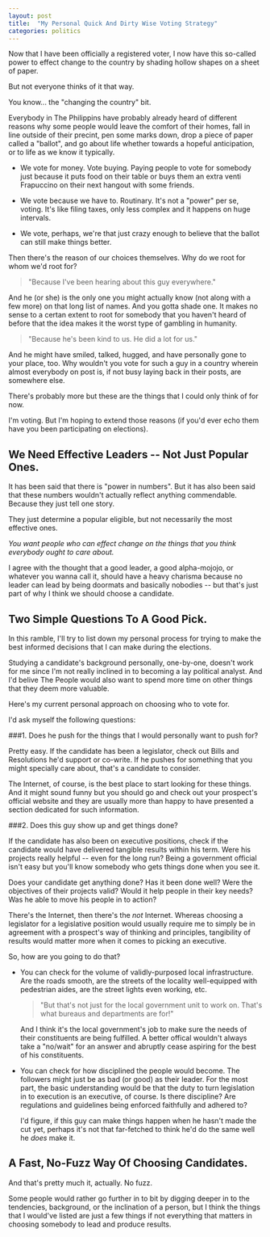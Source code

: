 ```yaml
---
layout: post
title:  "My Personal Quick And Dirty Wise Voting Strategy"
categories: politics
---
```


Now that I have been officially a registered voter, I now have this so-called power to effect change to the country by shading hollow shapes on a sheet of paper.

But not everyone thinks of it that way.

You know... the "changing the country" bit.

Everybody in The Philippins have probably already heard of different reasons why some people would leave the comfort of their homes, fall in line outside of their precint, pen some marks down, drop a piece of paper called a "ballot", and go about life whether towards a hopeful anticipation, or to life as we know it typically.

  * We vote for money. Vote buying. Paying people to vote for somebody just because it puts food on their table or buys them an extra venti Frapuccino on their next hangout with some friends.

  * We vote because we have to. Routinary. It's not a "power" per se, voting. It's like filing taxes, only less complex and it happens on huge intervals.

  * We vote, perhaps, we're that just crazy enough to believe that the ballot can still make things better.

Then there's the reason of our choices themselves. Why do we root for whom we'd root for?

>"Because I've been hearing about this guy everywhere."

And he (or she) is the only one you might actually know (not along with a few more) on that long list of names. And you gotta shade one. It makes no sense to a certan extent to root for somebody that you haven't heard of before that the idea makes it the worst type of gambling in humanity.

>"Because he's been kind to us. He did a lot for us."

And he might have smiled, talked, hugged, and have personally gone to your place, too. Why wouldn't you vote for such a guy in a country wherein almost everybody on post is, if not busy laying back in their posts, are somewhere else.

There's probably more but these are the things that I could only think of for now.

I'm voting. But I'm hoping to extend those reasons (if you'd ever echo them have you been participating on elections).

## We Need Effective Leaders -- Not Just Popular Ones.

It has been said that there is "power in numbers". But it has also been said that these numbers wouldn't actually reflect anything commendable. Because they just tell one story.

They just determine a popular eligible, but not necessarily the most effective ones.

_You want people who can effect change on the things that you think everybody ought to care about._

I agree with the thought that a good leader, a good alpha-mojojo, or whatever you wanna call it, should have a heavy charisma because no leader can lead by being doormats and basically nobodies -- but that's just part of why I think we should choose a candidate.

## Two Simple Questions To A Good Pick.

In this ramble, I'll try to list down my personal process for trying to make the best informed decisions that I can make during the elections.

Studying a candidate's background personally, one-by-one, doesn't work for me since I'm not really inclined in to becoming a lay political analyst. And I'd belive The People would also want to spend more time on other things that they deem more valuable.

Here's my current personal approach on choosing who to vote for.

I'd ask myself the following questions:

###1. Does he push for the things that I would personally want to push for?

Pretty easy. If the candidate has been a legislator, check out Bills and Resolutions he'd support or co-write. If he pushes for something that you might specially care about, that's a candidate to consider.

The Internet, of course, is the best place to start looking for these things. And it might sound funny but you should go and check out your prospect's official website and they are usually more than happy to have presented a section dedicated for such information.

###2. Does this guy show up and get things done?

If the candidate has also been on executive positions, check if the candidate would have delivered tangible results within his term. Were his projects really helpful -- even for the long run? Being a government official isn't easy but you'll know somebody who gets things done when you see it.

Does your candidate get anything done? Has it been done well? Were the objectives of their projects valid? Would it help people in their key needs? Was he able to move his people in to action?

There's the Internet, then there's the _not_ Internet. Whereas choosing a legislator for a legislative position would usually require me to simply be in agreement with a prospect's way of thinking and principles, tangibility of results would matter more when it comes to picking an executive.

So, how are you going to do that?

  * You can check for the volume of validly-purposed local infrastructure. Are the roads smooth, are the streets of the locality well-equipped with pedestrian aides, are the street lights even working, etc.

    > "But that's not just for the local government unit to work on. That's what bureaus and departments are for!"

    And I think it's the local government's job to make sure the needs of their constituents are being fulfilled. A better offical wouldn't always take a "no/wait" for an answer and abruptly cease aspiring for the best of his constituents.

  * You can check for how disciplined the people would become. The followers might just be as bad (or good) as their leader. For the most part, the basic understanding would be that the duty to turn legislation in to execution is an executive, of course. Is there discipline? Are regulations and guidelines being enforced faithfully and adhered to?

    I'd figure, if this guy can make things happen when he hasn't made the cut yet, perhaps it's not that far-fetched to think he'd do the same well he _does_ make it.

## A Fast, No-Fuzz Way Of Choosing Candidates.

And that's pretty much it, actually. No fuzz.

Some people would rather go further in to bit by digging deeper in to the tendencies, background, or the inclination of a person, but I think the things that I would've listed are just a few things if not everything that matters in choosing somebody to lead and produce results.
